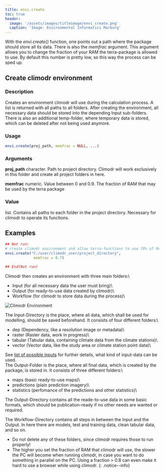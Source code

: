 ```yaml
---
title: envi.create
toc: true
header:
  image: '/assets/images/titleimage/envi_create.png'
  caption: 'Image: Environmental Informatics Marburg'
---
```


With the *envi.create()* function, one points out a path where the package should store all its data. There is also the *memfrac* argument. This argument 
allows you to change the fraction of your RAM the terra-package is allowed to use. By default this number is pretty low, so this way the process can be sped up.
<!--more-->

## Create climodr environment

### Description
Creates an environment climodr will use during the calculation process. A list is returned with all paths to all folders. After creating the environment, all necessary data should be stored into the depending Input sub-folders. There is also an additional temp-folder, where temporary data is stored, which can be deleted after not being used anymore.

### Usage
```r
envi.create(proj_path, memfrac = NULL, ...)
```

### Arguments
**proj_path** 	character. Path to project directory. Climodr will work exclusively in this folder and create all project folders in here.

**memfrac**	numeric. Value between 0 and 0.9. The fraction of RAM that may be used by the terra package

### Value
list. Contains all paths to each folder in the project directory. Necessary for climodr to operate its functions.

## Examples
```r
## Not run: 
# create climodr environment and allow terra-functions to use 70% of RAM
envi.create("C:/user/climodr_user/project_directory",
             memfrac = 0.7)

## End(Not run)
```

Climodr then creates an environment with three main folders:\
- Input (for all necessary data the user must bring)\
- Output (for ready-to-use data created by climodr)\
- Workflow (for climodr to store data during the process)\

![Climodr Environment](../assets/images/unit01/Environment.png)

The Input-Directory is the place, where all data, which shall be used for modelling, should be saved beforehand. It consists of four different folders:\
- dep (Dependency, like a resolution image or metadata)\
- raster (Raster data, work in progress)\
- tabular (Tabular data, containing climate data from the climate stations)\
- vector (Vector data, like the study area or climate station point data)\

See [list of possible inputs](link) for further details, what kind of input-data can be used.\
The Output-Folder is the place, where all final data, which is created by the package, is stored in. It consists of three different folders:\
- maps (basic ready-to-use maps)\
- predictions (plain prediction imagery)\
- statistics (perfomance of the predictions and other statistics)\

The Output-Directory contains all the reade-to-use data in some basic formats, which should be publication-ready if no other needs are wanted or required. 

The Workflow-Directory contains all steps in between the Input and the Output. In here there are models, test and training data, clean tabular data, and so on.
<!--more-->
 
* Do not delete any of these folders, since climodr requires those to run properly!
* The higher you set the fraction of RAM that climodr will use, the slower the PC will become when running climodr, in case you want to do something in parallel on the PC. Using a fraction > 0.8 can even make it hard to use a browser while using climodr.
{: .notice--info}
